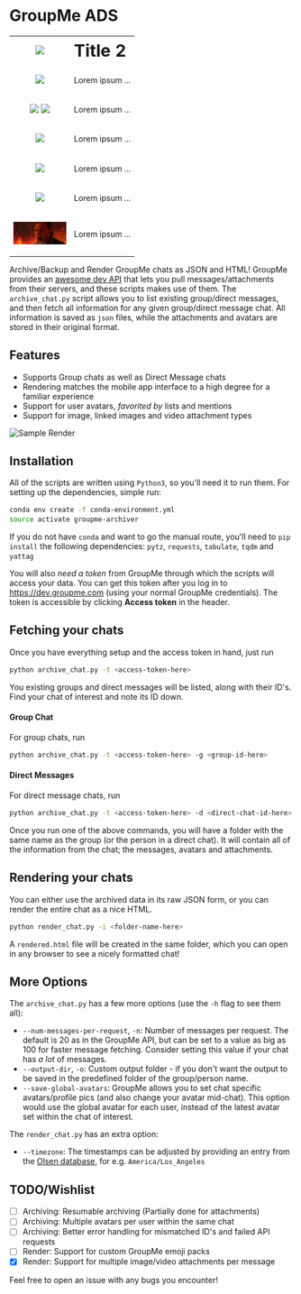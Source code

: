 # GroupMe ADS
<table border="0">
 <tr>
    <td>
      <p align="center">
        <img src="https://coursedesignmatters.wordpress.com/wp-content/uploads/2016/12/groupme2012.png" height="50px"></img>
      </p>
    </td>
    <td><b style="font-size:30px">Title 2</b></td>
 </tr>
 <tr>
    <td>
      <p align="center">
        <img src="https://openclipart.org/image/800px/svg_to_png/211761/matt-icons_go-down.png" height="40px" style="line-height:50px"></img>
      </p>
    </td>
    <td>Lorem ipsum ...</td>
 </tr>
 <tr>
    <td>
      <p align="center">
        <img src="https://upload.wikimedia.org/wikipedia/commons/thumb/c/c9/JSON_vector_logo.svg/320px-JSON_vector_logo.svg.png" height="50px"></img> 
        <img src="https://upload.wikimedia.org/wikipedia/commons/thumb/6/61/HTML5_logo_and_wordmark.svg/240px-HTML5_logo_and_wordmark.svg.png" height="50px"></img>
      </p>
    </td>
    <td>Lorem ipsum ...</td>
 </tr>

 <tr>
    <td>
      <p align="center">
        <img src="https://openclipart.org/image/800px/svg_to_png/211761/matt-icons_go-down.png" height="40px" style="line-height:50px"></img>
      </p>
    </td>
    <td>Lorem ipsum ...</td>
 </tr>
 
<tr>
    <td>
      <p align="center">
        <img src="https://assets.stickpng.com/images/580b585b2edbce24c47b266b.png" height="60px" style="line-height:50px"></img>
      </p>
    </td>
    <td>Lorem ipsum ...</td>
 </tr>

 <tr>
    <td>
      <p align="center">
        <img src="https://openclipart.org/image/800px/svg_to_png/211761/matt-icons_go-down.png" height="40px" style="line-height:50px"></img>
      </p>
    </td>
    <td>Lorem ipsum ...</td>
 </tr>

 <tr>
    <td>
      <p align="center">
        <img src="assets/svc1tf91ugrz.jpg" height="40px" style="line-height:60px"></img>
      </p>
    </td>
    <td>Lorem ipsum ...</td>
 </tr>
</table>



Archive/Backup and Render GroupMe chats as JSON and HTML! GroupMe provides an [awesome dev API](https://dev.groupme.com) that lets you pull messages/attachments from their servers, and these scripts makes use of them. The `archive_chat.py` script allows you to list existing group/direct messages, and then fetch all information for any given group/direct message chat. All information is saved as `json` files, while the attachments and avatars are stored in their original format.

## Features
- Supports Group chats as well as Direct Message chats
- Rendering matches the mobile app interface to a high degree for a familiar experience
- Support for user avatars, _favorited by_ lists and mentions
- Support for image, linked images and video attachment types

<p align="center">

![Sample Render](/docs/render.jpg?raw=true "Sample group chat render. Faces from https://randomuser.me/photos and Fake names from https://uinames.com.")

</p>

## Installation
All of the scripts are written using `Python3`, so you'll need it to run them. For setting up the dependencies, simple run:

```bash
conda env create -f conda-environment.yml
source activate groupme-archiver
```

If you do not have `conda` and want to go the manual route, you'll need to `pip install` the following dependencies: `pytz`, `requests`, `tabulate`, `tqdm` and `yattag`

You will also _need a token_ from GroupMe through which the scripts will access your data. You can get this token after you log in to https://dev.groupme.com (using your normal GroupMe credentials). The token is accessible by clicking **Access token** in the header. 

## Fetching your chats
Once you have everything setup and the access token in hand, just run

```bash
python archive_chat.py -t <access-token-here>
```

You existing groups and direct messages will be listed, along with their ID's. Find your chat of interest and note its ID down.

#### Group Chat
For group chats, run
```bash
python archive_chat.py -t <access-token-here> -g <group-id-here>
```

#### Direct Messages
For direct message chats, run
```bash
python archive_chat.py -t <access-token-here> -d <direct-chat-id-here>
```

Once you run one of the above commands, you will have a folder with the same name as the group (or the person in a direct chat). It will contain all of the information from the chat; the messages, avatars and attachments.

## Rendering your chats
You can either use the archived data in its raw JSON form, or you can render the entire chat as a nice HTML. 
```bash
python render_chat.py -i <folder-name-here>
```

A `rendered.html` file will be created in the same folder, which you can open in any browser to see a nicely formatted chat!

## More Options
The `archive_chat.py` has a few more options (use the `-h` flag to see them all):
- `--num-messages-per-request`, `-n`: Number of messages per request. The default is 20 as in the GroupMe API, but can be set to a value as big as 100 for faster message fetching. Consider setting this value if your chat has _a lot_ of messages.
- `--output-dir`, `-o`: Custom output folder - if you don't want the output to be saved in the predefined folder of the group/person name.
- `--save-global-avatars`: GroupMe allows you to set chat specific avatars/profile pics (and also change your avatar mid-chat). This option would use the global avatar for each user, instead of the latest avatar set within the chat of interest.

The `render_chat.py` has an extra option:
- `--timezone`: The timestamps can be adjusted by providing an entry from the [Olsen database](https://en.wikipedia.org/wiki/Tz_database), for e.g. `America/Los_Angeles`

## TODO/Wishlist
- [ ] Archiving: Resumable archiving (Partially done for attachments)
- [ ] Archiving: Multiple avatars per user within the same chat
- [ ] Archiving: Better error handling for mismatched ID's and failed API requests
- [ ] Render: Support for custom GroupMe emoji packs
- [x] Render: Support for multiple image/video attachments per message

Feel free to open an issue with any bugs you encounter!
